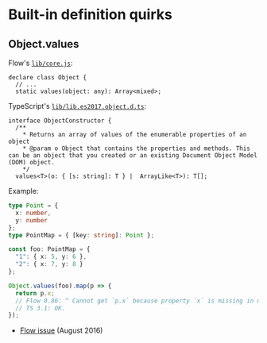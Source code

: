 # Built-in definition quirks

## Object.values

Flow's [`lib/core.js`](https://github.com/facebook/flow/blob/master/lib/core.js):

```flow
declare class Object {
  // ...
  static values(object: any): Array<mixed>;
```

TypeScript's [`lib/lib.es2017.object.d.ts`](https://github.com/Microsoft/TypeScript/blob/master/lib/lib.es2017.object.d.ts):

```
interface ObjectConstructor {
  /**
    * Returns an array of values of the enumerable properties of an object
    * @param o Object that contains the properties and methods. This can be an object that you created or an existing Document Object Model (DOM) object.
    */
  values<T>(o: { [s: string]: T } |  ArrayLike<T>): T[];
```

Example:

```typescript
type Point = {
  x: number,
  y: number
};
type PointMap = { [key: string]: Point };

const foo: PointMap = {
  "1": { x: 5, y: 6 },
  "2": { x: 7, y: 8 }
};

Object.values(foo).map(p => {
  return p.x;
  // Flow 0.86: ^ Cannot get `p.x` because property `x` is missing in mixed [1].
  // TS 3.1: OK.
});
```

- [Flow issue](https://github.com/facebook/flow/issues/2221) (August 2016)
